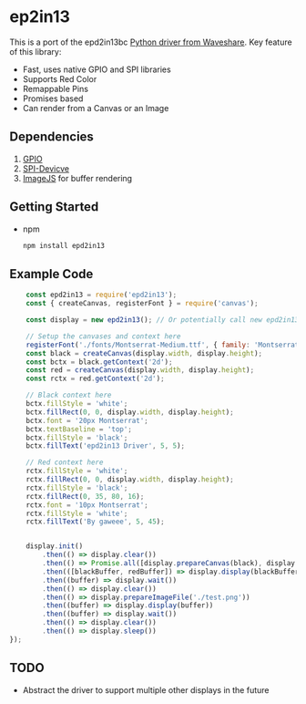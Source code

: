 # ep2in13
This is a port of the epd2in13bc [Python driver from Waveshare](https://github.com/waveshare/e-Paper/tree/master/RaspberryPi_JetsonNano/python/lib/waveshare_epd). 
Key feature of this library:
* Fast, uses native GPIO and SPI libraries
* Supports Red Color
* Remappable Pins
* Promises based
* Can render from a Canvas or an Image

## Dependencies
1. [GPIO](https://github.com/jperkin/node-rpio)
2. [SPI-Devicve](https://github.com/fivdi/spi-device)
3. [ImageJS](https://github.com/image-js/image-js) for buffer rendering

## Getting Started
* npm
  ```sh
  npm install epd2in13
  ```

## Example Code
```js
    const epd2in13 = require('epd2in13');
    const { createCanvas, registerFont } = require('canvas');

    const display = new epd2in13(); // Or potentially call new epd2in13({ RST_PIN: 10, BUSY_PIN: 11 }) if the pins are remapped for any reason

    // Setup the canvases and context here
    registerFont('./fonts/Montserrat-Medium.ttf', { family: 'Montserrat' });
    const black = createCanvas(display.width, display.height);
    const bctx = black.getContext('2d');
    const red = createCanvas(display.width, display.height);
    const rctx = red.getContext('2d');

    // Black context here
    bctx.fillStyle = 'white';
    bctx.fillRect(0, 0, display.width, display.height);
    bctx.font = '20px Montserrat';
    bctx.textBaseline = 'top';
    bctx.fillStyle = 'black';
    bctx.fillText('epd2in13 Driver', 5, 5);

    // Red context here
    rctx.fillStyle = 'white';
    rctx.fillRect(0, 0, display.width, display.height);
    rctx.fillStyle = 'black';
    rctx.fillRect(0, 35, 80, 16);
    rctx.font = '10px Montserrat';
    rctx.fillStyle = 'white';
    rctx.fillText('By gaweee', 5, 45);


    display.init()
        .then(() => display.clear())
        .then(() => Promise.all([display.prepareCanvas(black), display.prepareCanvas(red)]))
        .then(([blackBuffer, redBuffer]) => display.display(blackBuffer, redBuffer))
        .then((buffer) => display.wait())
        .then(() => display.clear())
        .then(() => display.prepareImageFile('./test.png'))
        .then((buffer) => display.display(buffer))
        .then((buffer) => display.wait())
        .then(() => display.clear())
        .then(() => display.sleep())
});
```


## TODO
* Abstract the driver to support multiple other displays in the future